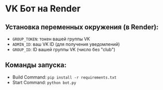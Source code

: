 
# VK Бот на Render

## Установка переменных окружения (в Render):
- `GROUP_TOKEN`: токен вашей группы VK
- `ADMIN_ID`: ваш VK ID (для получения уведомлений)
- `GROUP_ID`: ID вашей группы VK (число без "club")

## Команды запуска:
- Build Command: `pip install -r requirements.txt`
- Start Command: `python bot.py`
